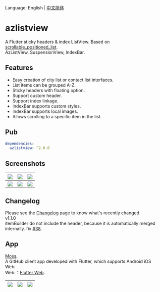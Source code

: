 Language: English | [中文简体](README-ZH.md)

# azlistview
A Flutter sticky headers & index ListView. Based on [scrollable_positioned_list](https://pub.flutter-io.cn/packages/scrollable_positioned_list).  
AzListView, SuspensionView, IndexBar.

## Features
* Easy creation of city list or contact list interfaces.
* List items can be grouped A-Z.
* Sticky headers with floating option.
* Support custom header.
* Support index linkage.
* IndexBar supports custom styles.
* IndexBar supports local images.
* Allows scrolling to a specific item in the list.

## Pub
```yaml
dependencies:
  azlistview: ^2.0.0
```

## Screenshots
|![](https://s1.ax1x.com/2020/09/09/w3DOZq.png)|![](https://s1.ax1x.com/2020/09/09/w3rZFK.png)|![](https://s1.ax1x.com/2020/09/09/w3rKQH.png)|
|:---:|:---:|:---:|
|![](https://s1.ax1x.com/2020/09/09/w3rJFf.png)|![](https://s1.ax1x.com/2020/09/09/w3rUSg.png)|![](https://s3.ax1x.com/2020/11/20/DQ8MM4.jpg)|


## Changelog
Please see the [Changelog](https://github.com/flutterchina/azlistview/blob/master/CHANGELOG.md) page to know what's recently changed.  
v1.1.0  
itemBuilder do not include the header, because it is automatically merged internally. fix [#38](https://github.com/flutterchina/azlistview/issues/38).

## App
[Moss](https://github.com/Sky24n/Moss).  
A GitHub client app developed with Flutter, which supports Android iOS Web.  
Web ：[Flutter Web](https://sky24n.gitee.io/moss/web/index.html).

|![](https://z3.ax1x.com/2021/04/26/gp1hm6.jpg)|![](https://z3.ax1x.com/2021/04/26/gp1Tte.jpg)|![](https://z3.ax1x.com/2021/04/26/gp17fH.jpg)|
|:---:|:---:|:---:|


